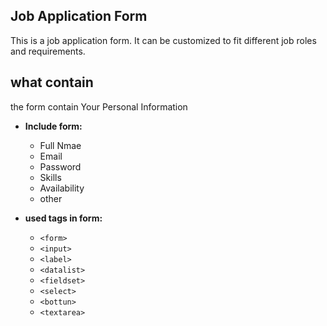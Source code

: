 ## Job Application Form
This is a job application form. It can be customized to fit different job roles and requirements.

## what contain
the form contain  Your Personal Information

- **Include form:**
  - Full Nmae
  - Email 
  - Password
  - Skills
  - Availability
  - other

- **used tags in form:**
  - `<form>` 
  - `<input>`
  - `<label>` 
  - `<datalist>` 
  - `<fieldset>`
  - `<select>`
  - `<bottun>`
  - `<textarea>`
